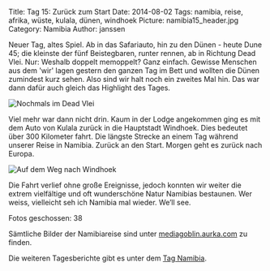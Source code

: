 Title: Tag 15: Zurück zum Start
Date: 2014-08-02
Tags: namibia, reise, afrika, wüste, kulala, dünen, windhoek
Picture: namibia15_header.jpg
Category: Namibia
Author: janssen

Neuer Tag, altes Spiel. Ab in das Safariauto, hin zu den Dünen - heute Dune 45; die kleinste der fünf Beistegbaren, runter rennen, ab in Richtung Dead Vlei. Nur: Weshalb doppelt memoppelt? Ganz einfach. Gewisse Menschen aus dem 'wir' lagen gestern den ganzen Tag im Bett und wollten die Dünen zumindest kurz sehen. Also sind wir halt noch ein zweites Mal hin. Das war dann dafür auch gleich das Highlight des Tages.

![Nochmals im Dead Vlei](https://mediagoblin.aurka.com/mgoblin_media/media_entries/366/ABC4550.medium.jpg)

Viel mehr war dann nicht drin. Kaum in der Lodge angekommen ging es mit dem Auto von Kulala zurück in die Hauptstadt Windhoek. Dies bedeutet über 300 Kilometer fahrt. Die längste Strecke an einem Tag während unserer Reise in Namibia. Zurück an den Start. Morgen geht es zurück nach Europa.

![Auf dem Weg nach Windhoek](https://mediagoblin.aurka.com/mgoblin_media/media_entries/367/ABC4579.medium.jpg)

Die Fahrt verlief ohne große Ereignisse, jedoch konnten wir weiter die extrem vielfältige und oft wunderschöne Natur Namibias bestaunen. Wer weiss, vielleicht seh ich Namibia mal wieder. We’ll see.

Fotos geschossen: 38

Sämtliche Bilder der Namibiareise sind unter [mediagoblin.aurka.com](https://mediagoblin.aurka.com/u/janssen/collection/namibia-2014/) zu finden.

Die weiteren Tagesberichte gibt es unter dem [Tag Namibia](https://blog.aurka.com/tag/namibia.html).
